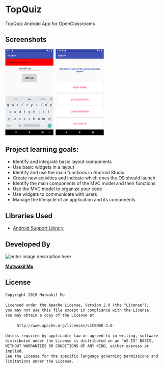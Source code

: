 # TopQuiz
TopQuiz Android App for OpenClassrooms

## Screenshots

<img src="./art/screen0.png" width="30%">&ensp;<img src="./art/screen1.png" width="30%">


## **Project learning goals:**

 - Identify and integrate basic layout components
 - Use basic widgets in a layout
 - Identify and use the main functions in Android Studio
 - Create new activities and indicate which ones the OS should launch
 - Identify the main components of the MVC model and their functions
 - Use the MVC model to organize your code
 - Use widgets to communicate with users
 - Manage the lifecycle of an application and its components
## Libraries Used

* [Android Support Library](https://developer.android.com/topic/libraries/support-library/)


## Developed By

![enter image description here](https://avatars1.githubusercontent.com/u/41000818?s=460&v=4)

[**Mutwakil Mo**](https://mutwakilmo.netlify.com/)

## License

    Copyright 2019 Mutwakil Mo

    Licensed under the Apache License, Version 2.0 (the "License");
    you may not use this file except in compliance with the License.
    You may obtain a copy of the License at

         http://www.apache.org/licenses/LICENSE-2.0

    Unless required by applicable law or agreed to in writing, software
    distributed under the License is distributed on an "AS IS" BASIS,
    WITHOUT WARRANTIES OR CONDITIONS OF ANY KIND, either express or implied.
    See the License for the specific language governing permissions and
    limitations under the License.
